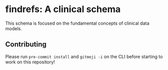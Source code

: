 # findrefs: A clinical schema

This schema is focused on the fundamental concepts of clinical data models.

## Contributing

Please run `pre-commit install` and `gitmoji -i` on the CLI before starting to work on this repository!
